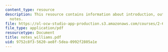 ```yaml
---
content_type: resource
description: This resource contains information about introduction, outline and lecture
  notes.
file: https://ol-ocw-studio-app-production.s3.amazonaws.com/courses/2-693-principles-of-oceanographic-instrument-systems-sensors-and-measurements-13-998-spring-2004/9752c8f35620ae8f5dea0992f2805a1e_notes_williams.pdf
file_type: application/pdf
resourcetype: Document
title: notes_williams.pdf
uid: 9752c8f3-5620-ae8f-5dea-0992f2805a1e
---
```

